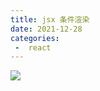 ```yaml
---
title: jsx 条件渲染
date: 2021-12-28
categories:
 -  react
---
```


<img src="/assets/images/react-06.png" />